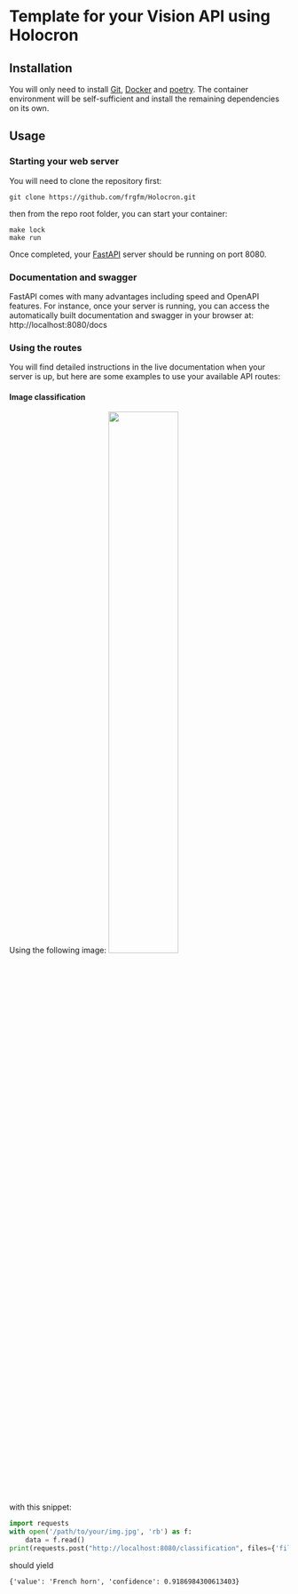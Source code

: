 # Template for your Vision API using Holocron

## Installation

You will only need to install [Git](https://git-scm.com/book/en/v2/Getting-Started-Installing-Git), [Docker](https://docs.docker.com/get-docker/) and [poetry](https://python-poetry.org/docs/#installation). The container environment will be self-sufficient and install the remaining dependencies on its own.

## Usage

### Starting your web server

You will need to clone the repository first:
```shell
git clone https://github.com/frgfm/Holocron.git
```
then from the repo root folder, you can start your container:

```shell
make lock
make run
```
Once completed, your [FastAPI](https://fastapi.tiangolo.com/) server should be running on port 8080.

### Documentation and swagger

FastAPI comes with many advantages including speed and OpenAPI features. For instance, once your server is running, you can access the automatically built documentation and swagger in your browser at: http://localhost:8080/docs


### Using the routes

You will find detailed instructions in the live documentation when your server is up, but here are some examples to use your available API routes:

#### Image classification

Using the following image:
<img src="https://m.media-amazon.com/images/I/517Nh08xqkL._AC_SX425_.jpg" width="50%" height="50%">

with this snippet:

```python
import requests
with open('/path/to/your/img.jpg', 'rb') as f:
    data = f.read()
print(requests.post("http://localhost:8080/classification", files={'file': data}).json())
```

should yield
```
{'value': 'French horn', 'confidence': 0.9186984300613403}
```
